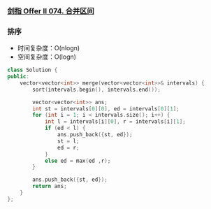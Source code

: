 ### [剑指 Offer II 074. 合并区间](https://leetcode.cn/problems/SsGoHC/)

### 排序

- 时间复杂度：O(nlogn)
- 空间复杂度：O(logn)

```c++
class Solution {
public:
    vector<vector<int>> merge(vector<vector<int>>& intervals) {
        sort(intervals.begin(), intervals.end());

        vector<vector<int>> ans;
        int st = intervals[0][0], ed = intervals[0][1];
        for (int i = 1; i < intervals.size(); i++) {
            int l = intervals[i][0], r = intervals[i][1];
            if (ed < l) {
                ans.push_back({st, ed});
                st = l;
                ed = r;
            }
            else ed = max(ed ,r);
        }

        ans.push_back({st, ed});
        return ans;
    }
};
```
